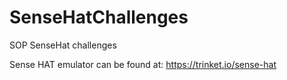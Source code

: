 # SenseHatChallenges
SOP SenseHat challenges

Sense HAT emulator can be found at:
https://trinket.io/sense-hat